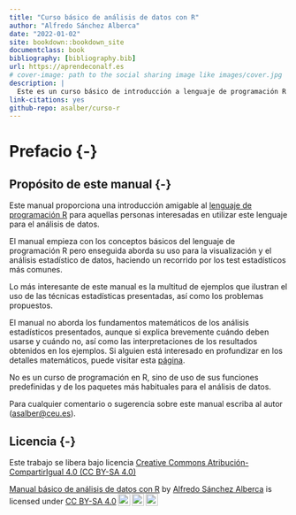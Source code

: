 ```yaml
--- 
title: "Curso básico de análisis de datos con R"
author: "Alfredo Sánchez Alberca"
date: "2022-01-02"
site: bookdown::bookdown_site
documentclass: book
bibliography: [bibliography.bib]
url: https://aprendeconalf.es
# cover-image: path to the social sharing image like images/cover.jpg
description: |
  Este es un curso básico de introducción a lenguaje de programación R para el análsisis de datos.
link-citations: yes
github-repo: asalber/curso-r
---
```


# Prefacio {-}

## Propósito de este manual {-}

Este manual proporciona una introducción amigable al [lenguaje de programación R](https://www.r-project.org/) para aquellas personas interesadas en utilizar este lenguaje para el análisis de datos. 

El manual empieza con los conceptos básicos del lenguaje de programación R pero enseguida aborda su uso para la visualización y el análisis estadístico de datos, haciendo un recorrido por los test estadísticos más comunes.

Lo más interesante de este manual es la multitud de ejemplos que ilustran el uso de las técnicas estadísticas presentadas, así como los problemas propuestos. 

El manual no aborda los fundamentos matemáticos de los análisis estadísticos presentados, aunque si explica brevemente cuándo deben usarse y cuándo no, así como las interpretaciones de los resultados obtenidos en los ejemplos. Si alguien está interesado en profundizar en los detalles matemáticos, puede visitar esta [página](https://aprendeconalf.es/docencia/estadistica/).

No es un curso de programación en R, sino de uso de sus funciones predefinidas y de los paquetes más habituales para el análisis de datos.

Para cualquier comentario o sugerencia sobre este manual escriba al autor (asalber@ceu.es).

## Licencia {-}

Este trabajo se libera bajo licencia [Creative Commons Atribución-CompartirIgual 4.0 (CC BY-SA 4.0)](https://creativecommons.org/licenses/by-sa/4.0/deed.es)

<p xmlns:cc="http://creativecommons.org/ns#" xmlns:dct="http://purl.org/dc/terms/"><a property="dct:title" rel="cc:attributionURL" href="https://aprendeconalf.es/manual-r">Manual básico de análisis de datos con R</a> by <a rel="cc:attributionURL dct:creator" property="cc:attributionName" href="https://aprendeconalf.es">Alfredo Sánchez Alberca</a> is licensed under <a href="http://creativecommons.org/licenses/by-sa/4.0/?ref=chooser-v1" target="_blank" rel="license noopener noreferrer" style="display:inline-block;">CC BY-SA 4.0<img style="height:22px!important;margin-left:3px;vertical-align:text-bottom;" src="https://mirrors.creativecommons.org/presskit/icons/cc.svg?ref=chooser-v1"><img style="height:22px!important;margin-left:3px;vertical-align:text-bottom;" src="https://mirrors.creativecommons.org/presskit/icons/by.svg?ref=chooser-v1"><img style="height:22px!important;margin-left:3px;vertical-align:text-bottom;" src="https://mirrors.creativecommons.org/presskit/icons/sa.svg?ref=chooser-v1"></a></p>
